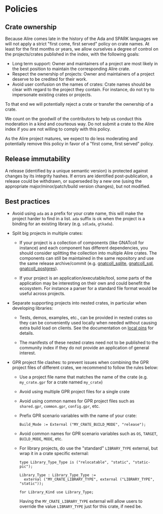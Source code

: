 # Policies

## Crate ownership

Because Alire comes late in the history of the Ada and SPARK languages we will
not apply a strict "first come, first served" policy on crate names. At least for
the first months or years, we allow ourselves a degree of control on the
projects/crates published in the index, with the following goals:

- Long term support: Owner and maintainers of a project are most likely in the
  best position to maintain the corresponding Alire crate.
- Respect the ownership of projects: Owner and maintainers of a project deserve
  to be credited for their work.
- Avoid user confusion on the names of crates: Crate names should be clear with
  regard to the project they contain. For instance, do not try to impersonate
  existing crates or projects.

To that end we will potentially reject a crate or transfer the ownership of
a crate.

We count on the goodwill of the contributors to help us conduct this moderation
in a kind and courteous way. Do not submit a crate to the Alire index if you
are not willing to comply with this policy.

As the Alire project matures, we expect to do less moderating and potentially
remove this policy in favor of a "first come, first served" policy.

## Release immutability

A release (identified by a unique semantic version) is protected against
changes by its integrity hashes. If errors are identified post-publication, a
release could be withdrawn, or superseded by a new one (using the appropriate
major/minor/patch/build version changes), but not modified.

## Best practices

 - Avoid using `ada` as a prefix for your crate name, this will make the
   project harder to find in a list. `ada` suffix is ok when the project is a
   binding for an existing library (e.g. `sdlada`, `gtkada`).

 - Split big projects in multiple crates:

    - If your project is a collection of components (like GNATcoll for
      instance) and each component has different dependencies, you should
      consider splitting the collection into multiple Alire crates. The
      components can still be maintained in the same repository and use the
      same release archive/commit (e.g.
      [gnatcoll_sqlite](https://alire.ada.dev/crates/gnatcoll_sqlite),
      [gnatcoll_sql](https://alire.ada.dev/crates/gnatcoll_sql),
      [gnatcoll_postgres](https://alire.ada.dev/crates/gnatcoll_postgres)).

    - If your project is an application/executable/tool, some parts of the
      application may be interesting on their own and could benefit the
      ecosystem. For instance a parser for a standard file format would be
      useful across projects.

- Separate supporting projects into nested crates, in particular when
  developing libraries:

  - Tests, demos, examples, etc., can be provided in nested crates so they can
    be conveniently used locally when needed without causing extra build load
    on clients. See the documentation on
    [local pins](catalog-format-spec.md#using-pins-for-crate-testing) for
    details.

  - The manifests of these nested crates need not to be published to the
    community index if they do not provide an application of general interest.

 - GPR project file clashes: to prevent issues when combining the GPR project
   files of different crates, we recommend to follow the rules below:

    - Use a project file name that matches the name of the crate (e.g.
      `my_crate.gpr` for a crate named `my_crate`)

    - Avoid using multiple GPR project files for a single crate

    - Avoid using common names for GPR project files such as `shared.gpr`,
      `common.gpr`, `config.gpr`, etc.

    - Prefix GPR scenario variables with the name of your crate:
      ```
      Build_Mode := External ("MY_CRATE_BUILD_MODE", "release");
      ```

    - Avoid common names for GPR scenario variables such as `OS`, `TARGET`,
      `BUILD_MODE`, `MODE`, etc.

    - For library projects, do use the "standard" `LIBRARY_TYPE` external, but
      wrap it in a crate specific external:

      ```
      type Library_Type_Type is ("relocatable", "static", "static-pic");

      Library_Type : Library_Type_Type :=
        external ("MY_CRATE_LIBRARY_TYPE", external ("LIBRARY_TYPE", "static"));

      for Library_Kind use Library_Type;
      ```
      Having the `MY_CRATE_LIBRARY_TYPE` external will allow users to override
      the value `LIBRARY_TYPE` just for this crate, if need be.
